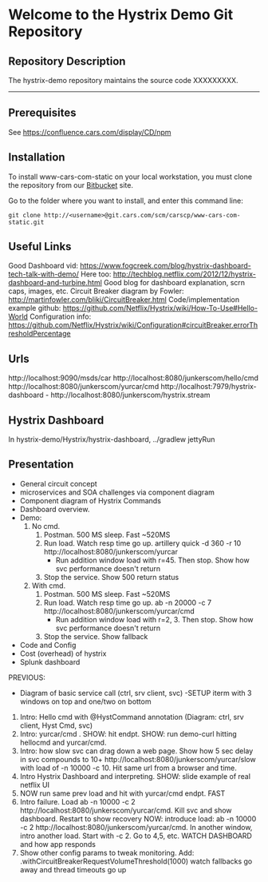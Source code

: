 # Welcome to the Hystrix Demo Git Repository


## Repository Description

The hystrix-demo repository maintains the source code XXXXXXXXX.


- - - - -

## Prerequisites
See <https://confluence.cars.com/display/CD/npm>

## Installation

To install www-cars-com-static on your local workstation, you must clone the repository
from our [Bitbucket](git.cars.com) site.

Go to the folder where you want to install, and enter this command line:

`git clone http://<username>@git.cars.com/scm/carscp/www-cars-com-static.git`

## Useful Links
Good Dashboard vid:  https://www.fogcreek.com/blog/hystrix-dashboard-tech-talk-with-demo/
Here too:  http://techblog.netflix.com/2012/12/hystrix-dashboard-and-turbine.html
Good blog for dashboard explanation, scrn caps, images, etc.
Circuit Breaker diagram by Fowler:   http://martinfowler.com/bliki/CircuitBreaker.html
Code/implementation example github:   https://github.com/Netflix/Hystrix/wiki/How-To-Use#Hello-World
Configuration info:   https://github.com/Netflix/Hystrix/wiki/Configuration#circuitBreaker.errorThresholdPercentage


## Urls
http://localhost:9090/msds/car
http://localhost:8080/junkerscom/hello/cmd
http://localhost:8080/junkerscom/yurcar/cmd
http://localhost:7979/hystrix-dashboard  -  http://localhost:8080/junkerscom/hystrix.stream


## Hystrix Dashboard
In hystrix-demo/Hystrix/hystrix-dashboard, ../gradlew jettyRun


## Presentation
- General circuit concept
- microservices and SOA challenges via component diagram
- Component diagram of Hystrix Commands
- Dashboard overview.
- Demo:
    1) No cmd.
        1) Postman.  500 MS sleep.  Fast ~520MS
        2) Run load.  Watch resp time go up.
        artillery quick -d 360  -r 10 http://localhost:8080/junkerscom/yurcar
            - Run addition window load with r=45.  Then stop.  Show how svc performance doesn't return
        3) Stop the service.  Show 500 return status
    2) With cmd.
        1) Postman.  500 MS sleep.  Fast ~520MS
        2) Run load.  Watch resp time go up.
        ab -n 20000 -c 7 http://localhost:8080/junkerscom/yurcar/cmd
            - Run addition window load with r=2, 3.  Then stop.  Show how svc performance doesn't return
        3) Stop the service.  Show fallback
- Code and Config
- Cost (overhead) of hystrix
- Splunk dashboard


PREVIOUS:
- Diagram of basic service call (ctrl, srv client,  svc)
-SETUP iterm with 3 windows on top and one/two on bottom
1) Intro:  Hello cmd with @HystCommand annotation (Diagram:  ctrl, srv client, Hyst Cmd,  svc)
2) Intro:  yurcar/cmd .  SHOW:  hit endpt.  SHOW:  run demo-curl hitting hellocmd and yurcar/cmd.
3) Intro: how slow svc can drag down a web page.  Show how 5 sec delay in svc compounds to 10+   http://localhost:8080/junkerscom/yurcar/slow  with load of -n 10000 -c 10.  Hit same url from a browser and time.
4) Intro Hystrix Dashboard and interpreting.   SHOW:  slide example of real netflix UI
5) NOW run same prev load and hit with yurcar/cmd endpt.  FAST
6) Intro failure.  Load ab -n 10000 -c 2 http://localhost:8080/junkerscom/yurcar/cmd.  Kill svc and show dashboard.  Restart to show recovery
NOW:  introduce load:  ab -n 10000 -c 2 http://localhost:8080/junkerscom/yurcar/cmd.  In another window, intro another load.  Start with -c 2.  Go to 4,5, etc.  WATCH DASHBOARD and how app responds
7)  Show other config params to tweak monitoring.  Add:  .withCircuitBreakerRequestVolumeThreshold(1000)  watch fallbacks go away and thread timeouts go up

